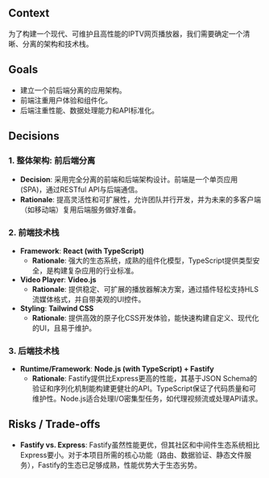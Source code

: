 ## Context
为了构建一个现代、可维护且高性能的IPTV网页播放器，我们需要确定一个清晰、分离的架构和技术栈。

## Goals
- 建立一个前后端分离的应用架构。
- 前端注重用户体验和组件化。
- 后端注重性能、数据处理能力和API标准化。

## Decisions

### 1. 整体架构: 前后端分离
- **Decision**: 采用完全分离的前端和后端架构设计。前端是一个单页应用(SPA)，通过RESTful API与后端通信。
- **Rationale**: 提高灵活性和可扩展性，允许团队并行开发，并为未来的多客户端（如移动端）复用后端服务做好准备。

### 2. 前端技术栈
- **Framework**: **React (with TypeScript)**
  - **Rationale**: 强大的生态系统，成熟的组件化模型，TypeScript提供类型安全，是构建复杂应用的行业标准。
- **Video Player**: **Video.js**
  - **Rationale**: 提供稳定、可扩展的播放器解决方案，通过插件轻松支持HLS流媒体格式，并自带美观的UI控件。
- **Styling**: **Tailwind CSS**
  - **Rationale**: 提供高效的原子化CSS开发体验，能快速构建自定义、现代化的UI，且易于维护。

### 3. 后端技术栈
- **Runtime/Framework**: **Node.js (with TypeScript) + Fastify**
  - **Rationale**: Fastify提供比Express更高的性能，其基于JSON Schema的验证和序列化机制能构建更健壮的API。TypeScript保证了代码质量和可维护性。Node.js适合处理I/O密集型任务，如代理视频流或处理API请求。

## Risks / Trade-offs
- **Fastify vs. Express**: Fastify虽然性能更优，但其社区和中间件生态系统相比Express要小。对于本项目所需的核心功能（路由、数据验证、静态文件服务），Fastify的生态已足够成熟，性能优势大于生态劣势。
